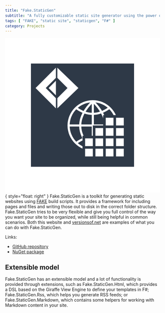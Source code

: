 ```yaml
---
title: "Fake.StaticGen"
subtitle: "A fully customizable static site generator using the power of FAKE"
tags: [ "FAKE", "static site", "staticgen", "F#" ]
category: Projects
---
```


![Fake.StaticGen logo](logo.png){ style="float: right" } 
Fake.StaticGen is a toolkit for generating static websites using [FAKE](https://fake.build) build scripts. It provides a framework for including pages and files and writing those out to disk in the correct folder structure. Fake.StaticGen tries to be very flexible and give you full control of the way you want your site to be organized, while still being helpful in common scenarios. Both this website and [versionsof.net](https://versionsof.net) are examples of what you can do with Fake.StaticGen.

Links:

- [GitHub repository](https://github.com/arthurrump/Fake.StaticGen)
- [NuGet package](https://nuget.org/packages/Fake.StaticGen)

## Extensible model
Fake.StaticGen has an extensible model and a lot of functionality is provided through extensions, such as Fake.StaticGen.Html, which provides a DSL based on the Giraffe View Engine to define your templates in F#; Fake.StaticGen.Rss, which helps you generate RSS feeds; or Fake.StaticGen.Markdown, which contains some helpers for working with Markdown content in your site.